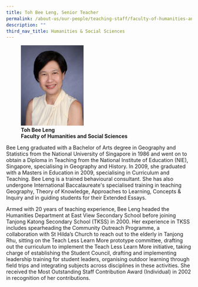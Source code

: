 ```yaml
---
title: Toh Bee Leng, Senior Teacher
permalink: /about-us/our-people/teaching-staff/faculty-of-humanities-and-social-sciences/toh-bee-leng/
description: ""
third_nav_title: Humanities & Social Sciences
---
```

<figure>
<img style="width:40%" src="/images/tohbeeleng.jpg">
<figcaption> <strong>Toh Bee Leng<br>
Faculty of Humanities and Social Sciences</strong> </figcaption>
</figure>


Bee Leng graduated with a Bachelor of Arts degree in Geography and Statistics from the National University of Singapore in 1986 and went on to obtain a Diploma in Teaching from the National Institute of Education (NIE), Singapore, specialising in Geography and History. In 2009, she graduated with a Masters in Education in 2009, specialising in Curriculum and Teaching. Bee Leng is a trained behavioural consultant. She has also undergone International Baccalaureate's specialised training in teaching Geography, Theory of Knowledge, Approaches to Learning, Concepts &amp; Inquiry and in guiding students for their Extended Essays.

  

Armed with 20 years of teaching experience, Bee Leng headed the Humanities Department at East View Secondary School before joining Tanjong Katong Secondary School (TKSS) in 2000. Her experience in TKSS includes spearheading the Community Outreach Programme, a collaboration with St Hilda’s Church to reach out to the elderly in Tanjong Rhu, sitting on the Teach Less Learn More prototype committee, drafting out the curriculum to implement the Teach Less Learn More initiative, taking charge of establishing the Student Council, drafting and implementing leadership training for student leaders, organising outdoor learning through field trips and integrating subjects across disciplines in these activities. She received the Most Outstanding Staff Contribution Award (Individual) in 2002 in recognition of her contributions.